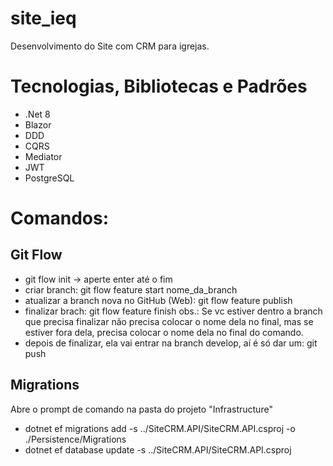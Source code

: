 # site_ieq
Desenvolvimento do Site com CRM para igrejas.

# Tecnologias, Bibliotecas e Padrões
- .Net 8
- Blazor
- DDD
- CQRS
- Mediator
- JWT
- PostgreSQL

# Comandos:
## Git Flow
- git flow init -> aperte enter até o fim
- criar branch: git flow feature start nome_da_branch
- atualizar a branch nova no GitHub (Web): git flow feature publish
- finalizar brach: git flow feature finish
  obs.: Se vc estiver dentro a branch que precisa finalizar não precisa colocar o nome dela no final, mas se estiver fora dela, precisa colocar o nome dela no final do comando.
- depois de finalizar, ela vai entrar na branch develop, aí é só dar um: git push

## Migrations
Abre o prompt de comando na pasta do projeto "Infrastructure"
- dotnet ef migrations add <nome da migration> -s ../SiteCRM.API/SiteCRM.API.csproj -o ./Persistence/Migrations
- dotnet ef database update -s ../SiteCRM.API/SiteCRM.API.csproj
